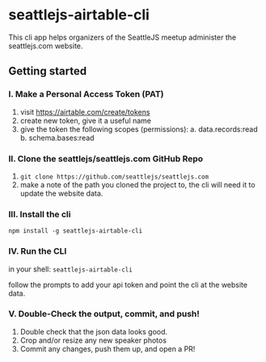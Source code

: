 # seattlejs-airtable-cli
This cli app helps organizers of the SeattleJS meetup administer the seattlejs.com website.

## Getting started
### I. Make a Personal Access Token (PAT)
1. visit https://airtable.com/create/tokens
2. create new token, give it a useful name
3. give the token the following scopes (permissions):
    a. data.records:read
    b. schema.bases:read

### II. Clone the seattlejs/seattlejs.com GitHub Repo
1. `git clone https://github.com/seattlejs/seattlejs.com`
2. make a note of the path you cloned the project to, the cli will need it to update the website data.

### III. Install the cli
`npm install -g seattlejs-airtable-cli`

### IV. Run the CLI
in your shell:
`seattlejs-airtable-cli`

follow the prompts to add your api token and point the cli at the website data.

### V. Double-Check the output, commit, and push!
1. Double check that the json data looks good.
2. Crop and/or resize any new speaker photos
3. Commit any changes, push them up, and open a PR!
